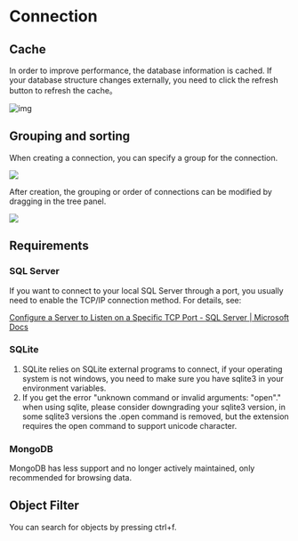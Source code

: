 # Connection

## Cache

In order to improve performance, the database information is cached. If your database structure changes externally, you need to click the refresh button to refresh the cache。

![img](https://doc.database-client.com/image/connection/1638342622208.png)

## Grouping and sorting

When creating a connection, you can specify a group for the connection.

![](https://doc.database-client.com/image/connection/1653135860898.png)

After creation, the grouping or order of connections can be modified by dragging in the tree panel.

![](https://doc.database-client.com/image/connection/1653136074794.png)

## Requirements

### SQL Server

If you want to connect to your local SQL Server through a port, you usually need to enable the TCP/IP connection method. For details, see:

[Configure a Server to Listen on a Specific TCP Port - SQL Server | Microsoft Docs](https://docs.microsoft.com/en-us/sql/database-engine/configure-windows/configure-a-server-to-listen-on-a-specific-tcp-port?view=sql-server-ver15#SSMSProcedure)

### SQLite

1. SQLite relies on SQLite external programs to connect, if your operating system is not windows, you need to make sure you have sqlite3 in your environment variables.
2. If you get the error "unknown command or invalid arguments: "open"." when using sqlite, please consider downgrading your sqlite3 version, in some sqlite3 versions the .open command is removed, but the extension requires the open command to support unicode character.

### MongoDB

MongoDB has less support and no longer actively maintained, only recommended for browsing data.

## Object Filter

You can search for objects by pressing ctrl+f.
